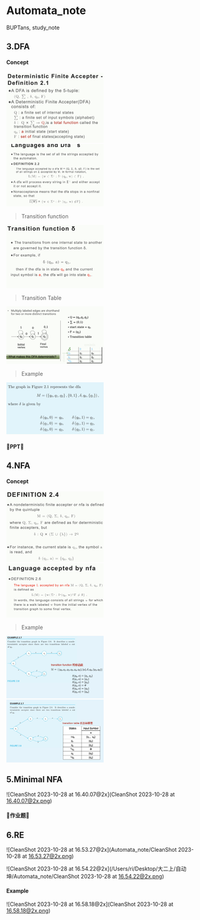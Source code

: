 # Automata_note
 BUPTans, study_note

## 3.DFA

#### Concept

<img src="CleanShot 2023-10-28 at 14.03.24@2x.png" alt="CleanShot 2023-10-28 at 14.03.24@2x" style="zoom:25%;" />

<img src="CleanShot 2023-10-28 at 14.59.40@2x.png" alt="CleanShot 2023-10-28 at 14.59.40@2x" style="zoom:25%;" />

>Transition function

<img src="CleanShot 2023-10-28 at 14.03.49@2x.png" alt="CleanShot 2023-10-28 at 14.03.49@2x" style="zoom:25%;" />   

> Transition Table

<img src="CleanShot 2023-10-28 at 14.31.52@2x.png" alt="CleanShot 2023-10-28 at 14.31.52@2x" style="zoom:25%;" />

> Example

<img src="CleanShot 2023-10-28 at 14.06.15@2x.png" alt="CleanShot 2023-10-28 at 14.06.15@2x" style="zoom:25%;" />

#### 🌟**PPT**🌟

## 4.NFA

#### Concept

<img src="CleanShot 2023-10-28 at 14.26.55@2x.png" alt="CleanShot 2023-10-28 at 14.26.55@2x" style="zoom:25%;" />

<img src="CleanShot 2023-10-28 at 14.59.00@2x.png" alt="CleanShot 2023-10-28 at 14.59.00@2x" style="zoom:25%;" />

>Example

<img src="CleanShot 2023-10-28 at 14.30.02@2x.png" alt="CleanShot 2023-10-28 at 14.30.02@2x" style="zoom:25%;" />

<img src="CleanShot 2023-10-28 at 14.30.48@2x.png" alt="CleanShot 2023-10-28 at 14.30.48@2x" style="zoom:25%;" />

## 5.Minimal NFA

![CleanShot 2023-10-28 at 16.40.07@2x](CleanShot 2023-10-28 at 16.40.07@2x.png)

#### 🌟作业题🌟

## 6.RE

![CleanShot 2023-10-28 at 16.53.27@2x](Automata_note/CleanShot 2023-10-28 at 16.53.27@2x.png)

![CleanShot 2023-10-28 at 16.54.22@2x](/Users/ri/Desktop/大二上/自动坤/Automata_note/CleanShot 2023-10-28 at 16.54.22@2x.png)

#### Example

![CleanShot 2023-10-28 at 16.58.18@2x](CleanShot 2023-10-28 at 16.58.18@2x.png)
